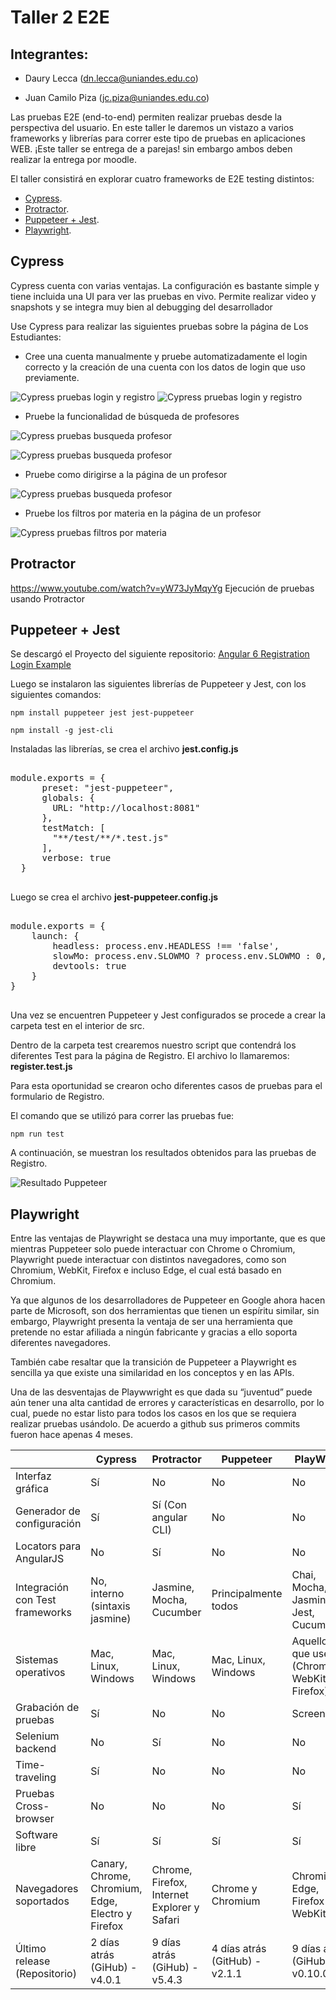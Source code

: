 # Taller 2 E2E

## Integrantes:
- Daury Lecca (dn.lecca@uniandes.edu.co) 

- Juan Camilo Piza (jc.piza@uniandes.edu.co) 

Las pruebas E2E (end-to-end) permiten realizar pruebas desde la perspectiva del usuario. En este taller le daremos un vistazo a varios frameworks y librerías para correr este tipo de pruebas en aplicaciones WEB. ¡Este taller se entrega de a parejas! sin embargo ambos deben realizar la entrega por moodle. 

El taller consistirá en explorar cuatro frameworks de E2E testing distintos: 

- [Cypress](#cypress).
- [Protractor](#protractor).
- [Puppeteer + Jest](#puppeteer--jest).
- [Playwright](#playwright).

## Cypress
Cypress cuenta con varias ventajas. La configuración es bastante simple y tiene incluida una UI para ver las pruebas en vivo. Permite realizar video y snapshots y se integra muy bien al debugging del desarrollador 

Use Cypress para realizar las siguientes pruebas sobre la página de Los Estudiantes: 

- Cree una cuenta manualmente y pruebe automatizadamente el login correcto y la creación de una cuenta con los datos de login que uso previamente.

![Cypress pruebas login y registro](https://github.com/stillirrom/taller2_e2e/blob/master/imagenes/punto_uno_cypress.jpg)
![Cypress pruebas login y registro](https://github.com/stillirrom/taller2_e2e/blob/master/imagenes/punto_uno_cypress2.png)

- Pruebe la funcionalidad de búsqueda de profesores 

![Cypress pruebas busqueda profesor](https://github.com/stillirrom/taller2_e2e/blob/master/imagenes/punto_dos_cypress.png)

![Cypress pruebas busqueda profesor](https://github.com/stillirrom/taller2_e2e/blob/master/imagenes/punto_dos_cypress2.jpg)

- Pruebe como dirigirse a la página de un profesor 

![Cypress pruebas busqueda profesor](https://github.com/stillirrom/taller2_e2e/blob/master/imagenes/punto_tres_cypress.jpg)

- Pruebe los filtros por materia en la página de un profesor

![Cypress pruebas filtros por materia](https://github.com/stillirrom/taller2_e2e/blob/master/imagenes/punto_cuatro_cypress.jpg)

## Protractor

https://www.youtube.com/watch?v=yW73JyMqyYg
Ejecución de pruebas usando Protractor

## Puppeteer + Jest
Se descargó el Proyecto del siguiente repositorio: 
[Angular 6 Registration Login Example](https://github.com/cornflourblue/angular-6-registration-login-example)

Luego se instalaron las siguientes librerías de Puppeteer y Jest, con los siguientes comandos: 

<pre><code>npm install puppeteer jest jest-puppeteer</code></pre>

<pre><code>npm install -g jest-cli</code></pre>

Instaladas las librerías, se crea el archivo **jest.config.js** 

<pre>
				
module.exports = {
      preset: "jest-puppeteer",
      globals: {
        URL: "http://localhost:8081"
      },
      testMatch: [
        "**/test/**/*.test.js"
      ],
      verbose: true
  }
		
</pre>

Luego se crea el archivo **jest-puppeteer.config.js**

<pre>
				
module.exports = {
    launch: {
        headless: process.env.HEADLESS !== 'false',
        slowMo: process.env.SLOWMO ? process.env.SLOWMO : 0,
        devtools: true
    }
}
		
</pre>

Una vez se encuentren Puppeteer y Jest configurados se procede a crear la carpeta test en el interior de src. 

Dentro de la carpeta test crearemos nuestro script que contendrá los diferentes Test para la página de Registro. El archivo lo llamaremos: **register.test.js** 

Para esta oportunidad se crearon ocho diferentes casos de pruebas para el formulario de Registro.  

El comando que se utilizó para correr las pruebas fue: 

<pre><code>npm run test </code></pre>

A continuación, se muestran los resultados obtenidos para las pruebas de Registro. 

![Resultado Puppeteer](https://github.com/stillirrom/taller2_e2e/blob/master/imagenes/resultado_puppeteer-jest.jpg)

## Playwright

Entre las ventajas de Playwright se destaca una muy importante, que es que mientras Puppeteer solo puede interactuar con Chrome o Chromium, Playwright puede interactuar con distintos navegadores, como son Chromium, WebKit, Firefox e incluso Edge, el cual está basado en Chromium. 

Ya que algunos de los desarrolladores de Puppeteer en Google ahora hacen parte de Microsoft, son dos herramientas que tienen un espíritu similar, sin embargo, Playwright presenta la ventaja de ser una herramienta que pretende no estar afiliada a ningún fabricante y gracias a ello soporta diferentes navegadores. 

También cabe resaltar que la transición de Puppeteer a Playwright es sencilla ya que existe una similaridad en los conceptos y en las APIs. 

Una de las desventajas de Playwwright es que dada su “juventud” puede aún tener una alta cantidad de errores y características en desarrollo, por lo cual, puede no estar listo para todos los casos en los que se requiera realizar pruebas usándolo. De acuerdo a github sus primeros commits fueron hace apenas 4 meses.  

| 		| Cypress 	|Protractor 	|Puppeteer 	|PlayWright 	|
| ------------- | ------------- | ------------- | ------------- | ------------- |
| Interfaz gráfica  | Sí  | No  | No  | No |
| Generador de configuración   | Sí  | Sí (Con angular CLI)   | No  | No |
| Locators para AngularJS   | No  | Sí  | No  | No |
| Integración con Test frameworks   | No, interno (sintaxis jasmine)   | Jasmine, Mocha, Cucumber   | Principalmente todos   | Chai, Mocha, Jasmine, Jest, Cucumber  |
| Sistemas operativos | Mac, Linux, Windows   | Mac, Linux, Windows   | Mac, Linux, Windows   | Aquellos que usen (Chromium, WebKit o Firefox)  |
| Grabación de pruebas   | Sí  | No  | No  | Screenshots |
| Selenium backend   | No  | Sí  | No  | No |
| Time-traveling  | Sí  | No  | No  | No |
| Pruebas Cross-browser  | No  | No  | No  | Sí |
| Software libre  | Sí  | Sí  | Sí  | Sí |
| Navegadores soportados  | Canary, Chrome, Chromium, Edge, Electro y Firefox  | Chrome, Firefox, Internet Explorer y Safari | Chrome y Chromium  | Chromium, Edge, Firefox y WebKit |
| Último release (Repositorio)   | 2 días atrás (GiHub) - v4.0.1  | 9 días atrás (GiHub) - v5.4.3 | 4 días atrás (GitHub) - v2.1.1  | 9 días atrás (GiHub) - v0.10.0 |







